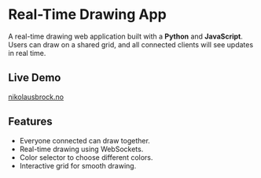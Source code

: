 # Real-Time Drawing App

A real-time drawing web application built with a **Python** and **JavaScript**. Users can draw on a shared grid, and all connected clients will see updates in real time.

## Live Demo
[nikolausbrock.no](http://nikolausbrock.no)


## Features
- Everyone connected can draw together.
- Real-time drawing using WebSockets.
- Color selector to choose different colors.
- Interactive grid for smooth drawing.
